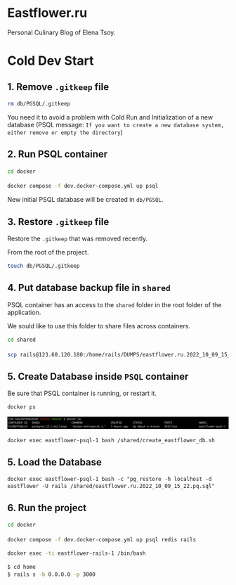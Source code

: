 # Eastflower.ru

Personal Culinary Blog of Elena Tsoy.
# Cold Dev Start

## 1. Remove `.gitkeep` file

```sh
rm db/PGSQL/.gitkeep
```

You need it to avoid a problem with Cold Run and Initialization of a new database (PSQL message: `If you want to create a new database system, either remove or empty the directory`)

## 2. Run PSQL container

```sh
cd docker

docker compose -f dev.docker-compose.yml up psql
```

New initial PSQL database will be created in `db/PGSQL`.

## 3. Restore `.gitkeep` file

Restore the `.gitkeep` that was removed recently.

From the root of the project.

```sh
touch db/PGSQL/.gitkeep
```

## 4. Put database backup file in `shared`

PSQL container has an access to the `shared` folder in the root folder of the application.

We sould like to use this folder to share files across containers.

```sh
cd shared

scp rails@123.60.120.180:/home/rails/DUMPS/eastflower.ru.2022_10_09_15_22.pq.sql .
```

## 5. Create Database inside `PSQL` container

Be sure that PSQL container is running, or restart it.

```sh
docker ps
```

<img src="./docs/docker-ps-1.png" />

```sh
docker exec eastflower-psql-1 bash /shared/create_eastflower_db.sh
```

## 5. Load the Database

```
docker exec eastflower-psql-1 bash -c "pg_restore -h localhost -d eastflower -U rails /shared/eastflower.ru.2022_10_09_15_22.pq.sql"
```

## 6. Run the project

```sh
cd docker

docker compose -f dev.docker-compose.yml up psql redis rails
```

```sh
docker exec -ti eastflower-rails-1 /bin/bash
```

```sh
$ cd home
$ rails s -b 0.0.0.0 -p 3000
```
